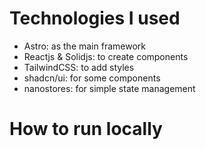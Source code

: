 # Technologies I used

- Astro: as the main framework
- Reactjs & Solidjs: to create components
- TailwindCSS: to add styles
- shadcn/ui: for some components
- nanostores: for simple state management

# How to run locally
